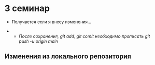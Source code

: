 # 3 семинар
* Получается если я внесу изменения...

* * _После сохранения, git add, git comit необходимо прописать git push -u origin main_
## Изменения из локального репозитория